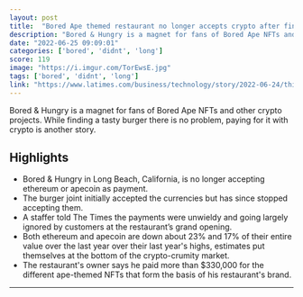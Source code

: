 ```yaml
---
layout: post
title:  "Bored Ape themed restaurant no longer accepts crypto after finding that people would prefer to hold their coins rather than spending them on burgers"
description: "Bored & Hungry is a magnet for fans of Bored Ape NFTs and other crypto projects. While finding a tasty burger there is no problem, paying for it with crypto is another story."
date: "2022-06-25 09:09:01"
categories: ['bored', 'didnt', 'long']
score: 119
image: "https://i.imgur.com/TorEwsE.jpg"
tags: ['bored', 'didnt', 'long']
link: "https://www.latimes.com/business/technology/story/2022-06-24/this-restaurant-is-crypto-themed-you-still-have-to-pay-in-dollars"
---
```


Bored & Hungry is a magnet for fans of Bored Ape NFTs and other crypto projects. While finding a tasty burger there is no problem, paying for it with crypto is another story.

## Highlights

- Bored & Hungry in Long Beach, California, is no longer accepting ethereum or apecoin as payment.
- The burger joint initially accepted the currencies but has since stopped accepting them.
- A staffer told The Times the payments were unwieldy and going largely ignored by customers at the restaurant’s grand opening.
- Both ethereum and apecoin are down about 23% and 17% of their entire value over the last year over their last year's highs, estimates put themselves at the bottom of the crypto-crumity market.
- The restaurant's owner says he paid more than $330,000 for the different ape-themed NFTs that form the basis of his restaurant's brand.

---
